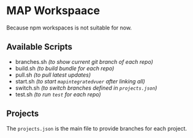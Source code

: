 # MAP Workspaace

Because npm workspaces is not suitable for now.

## Available Scripts

- branches.sh _(to show current git branch of each repo)_
- build.sh _(to build bundle for each repo)_
- pull.sh _(to pull latest updates)_
- start.sh _(to start `mapintegratedvuer` after linking all)_
- switch.sh _(to switch branches defined in `projects.json`)_
- test.sh _(to run `test` for each repo)_

## Projects

The `projects.json` is the main file to provide branches for each project.
